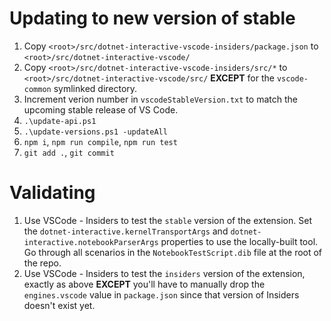 Updating to new version of stable
=================================

1. Copy `<root>/src/dotnet-interactive-vscode-insiders/package.json` to `<root>/src/dotnet-interactive-vscode/`
2. Copy `<root>/src/dotnet-interactive-vscode-insiders/src/*` to `<root>/src/dotnet-interactive-vscode/src/` **EXCEPT** for the `vscode-common` symlinked directory.
3. Increment verion number in `vscodeStableVersion.txt` to match the upcoming stable release of VS Code.
4. `.\update-api.ps1`
5. `.\update-versions.ps1 -updateAll`
6. `npm i`, `npm run compile`, `npm run test`
7. `git add .`, `git commit`

Validating
==========

1. Use VSCode - Insiders to test the `stable` version of the extension.  Set the `dotnet-interactive.kernelTransportArgs`
and `dotnet-interactive.notebookParserArgs` properties to use the locally-built tool.  Go through all scenarios in the
`NotebookTestScript.dib` file at the root of the repo.
2. Use VSCode - Insiders to test the `insiders` version of the extension, exactly as above **EXCEPT** you'll have to
manually drop the `engines.vscode` value in `package.json` since that version of Insiders doesn't exist yet.
